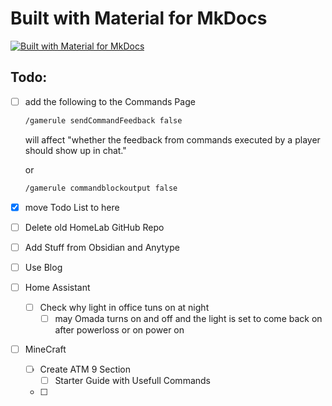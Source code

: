 # Built with Material for MkDocs
[![Built with Material for MkDocs](https://img.shields.io/badge/Material_for_MkDocs-526CFE?style=for-the-badge&logo=MaterialForMkDocs&logoColor=white)](https://squidfunk.github.io/mkdocs-material/)

## Todo:

- [ ] add the following to the Commands Page
    ```sh
    /gamerule sendCommandFeedback false  
    ```  
    will affect "whether the feedback from commands executed by a player should show up in chat."
    
    or
    ```sh
    /gamerule commandblockoutput false
    ```

- [x] move Todo List to here

- [ ] Delete old HomeLab GitHub Repo
- [ ] Add Stuff from Obsidian and Anytype
- [ ] Use Blog


- [ ] Home Assistant
    - [ ] Check why light in office tuns on at night
        - [ ] may Omada turns on and off and the light is set to come back on after powerloss or on power on 

- [ ] MineCraft
    - [ ] Create ATM 9 Section
        - [ ] Starter Guide with Usefull Commands 
    - [ ] 